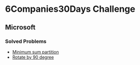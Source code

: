 # 6Companies30Days Challenge
## Microsoft

### Solved Problems
- [Minimum sum partition](./minimum-sum-partition.md)
- [Rotate by 90 degree](./rotate-by-90-degree.md)
